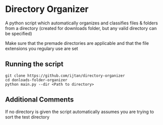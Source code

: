 # Directory Organizer
A python script which automatically organizes and classifies files & folders from a directory (created for downloads folder, but any valid directory can be specified)

Make sure that the premade directories are applicable and that the file extensions you regulary use are set

## Running the script
```
git clone https://github.com/ijtan/directory-organizer
cd donloads-folder-organizer
python main.py --dir <Path to directory>
```
## Additional Comments
If no directory is given the script automatically assumes you are trying to sort the test directory
